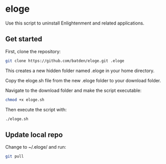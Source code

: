 # eloge

Use this script to uninstall Enlightenment and related applications.

## Get started

First, clone the repository:

```bash
git clone https://github.com/batden/eloge.git .eloge
```

This creates a new hidden folder named .eloge in your home directory.

Copy the eloge.sh file from the new .eloge folder to your download folder.

Navigate to the download folder and make the script executable:

```bash
chmod +x eloge.sh
```

Then execute the script with:

```bash
./eloge.sh
```

## Update local repo

Change to ~/.eloge/ and run:

```bash
git pull
```
